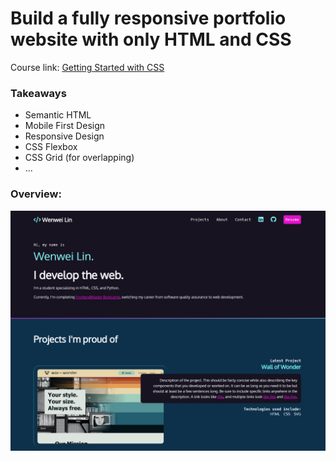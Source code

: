 # Build a fully responsive portfolio website with only HTML and CSS

Course link: [Getting Started with CSS](https://frontendmasters.com/courses/getting-started-css/)

### Takeaways

- Semantic HTML
- Mobile First Design
- Responsive Design
- CSS Flexbox
- CSS Grid (for overlapping)
- ...

### Overview:
![Website Preview](./img/overview.png)

